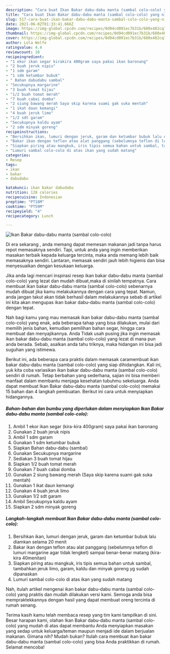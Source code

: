 ```yaml
---
description: "Cara buat Ikan Bakar dabu-dabu manta (sambal colo-colo) yang nikmat dan Mudah Dibuat"
title: "Cara buat Ikan Bakar dabu-dabu manta (sambal colo-colo) yang nikmat dan Mudah Dibuat"
slug: 517-cara-buat-ikan-bakar-dabu-dabu-manta-sambal-colo-colo-yang-nikmat-dan-mudah-dibuat
date: 2021-06-02T01:33:41.666Z
image: https://img-global.cpcdn.com/recipes/0d94cd091ec7b31b/680x482cq70/ikan-bakar-dabu-dabu-manta-sambal-colo-colo-foto-resep-utama.jpg
thumbnail: https://img-global.cpcdn.com/recipes/0d94cd091ec7b31b/680x482cq70/ikan-bakar-dabu-dabu-manta-sambal-colo-colo-foto-resep-utama.jpg
cover: https://img-global.cpcdn.com/recipes/0d94cd091ec7b31b/680x482cq70/ikan-bakar-dabu-dabu-manta-sambal-colo-colo-foto-resep-utama.jpg
author: Lola Wolfe
ratingvalue: 4.4
reviewcount: 10
recipeingredient:
- "1 ekor ikan segar kirakira 400gram saya pakai ikan baronang"
- "2 buah jeruk nipis"
- "1 sdm garam"
- "1 sdm ketumbar bubuk"
- " Bahan dabudabu sambal"
- "Secukupnya margarine"
- "3 buah tomat hijau"
- "1/2 buah tomat merah"
- "7 buah cabai domba"
- "2 siung bawang merah Saya skip karena suami gak suka mentah"
- "1 ikat daun kemangi"
- "4 buah jeruk limo"
- "1/2 sdt garam"
- "Secukupnya kaldu ayam"
- "2 sdm minyak goreng"
recipeinstructions:
- "Bersihkan ikan, lumuri dengan jeruk, garam dan ketumbar bubuk lalu diamkan selama 20 menit"
- "Bakar ikan dengan teflon atau alat panggang (sebelumnya teflon di lumuri margarine agar tidak lengket) sampai benar-benar matang (kira-kira 40menitan)"
- "Siapkan piring atau mangkuk, iris tipis semua bahan untuk sambal, tambahkan jeruk limo, garam, kaldu dan minyak goreng yg sudah dipanaskan"
- "Lumuri sambal colo-colo di atas ikan yang sudah matang"
categories:
- Resep
tags:
- ikan
- bakar
- dabudabu

katakunci: ikan bakar dabudabu 
nutrition: 128 calories
recipecuisine: Indonesian
preptime: "PT18M"
cooktime: "PT59M"
recipeyield: "4"
recipecategory: Lunch

---
```



![Ikan Bakar dabu-dabu manta (sambal colo-colo)](https://img-global.cpcdn.com/recipes/0d94cd091ec7b31b/680x482cq70/ikan-bakar-dabu-dabu-manta-sambal-colo-colo-foto-resep-utama.jpg)

Di era  sekarang , anda memang dapat memesan makanan jadi tanpa harus repot memasaknya sendiri. Tapi, untuk anda yang ingin memberikan masakan terbaik kepada keluarga tercinta, maka anda memang lebih baik memasaknya sendiri. Lantaran, memasak sendiri jauh lebih higienis dan bisa menyesuaikan dengan kesukaan keluarga.

Jika anda lagi mencari inspirasi resep ikan bakar dabu-dabu manta (sambal colo-colo) yang lezat dan mudah dibuat,maka di sinilah tempatnya. Cara membuat ikan bakar dabu-dabu manta (sambal colo-colo)  sebenarnya mudah dibuat jika kamu melakukannya dengan cara yang tepat. Namun, anda jangan takut akan tidak berhasil dalam melakukannya 
sebab di artikel ini kita akan mengupas ikan bakar dabu-dabu manta (sambal colo-colo) dengan tepat.  



Nah bagi kamu yang mau memasak ikan bakar dabu-dabu manta (sambal colo-colo) yang enak, ada beberapa tahap yang bisa dilakukan, mulai dari memilih jenis bahan, kemudian pemilihan bahan segar, hingga cara membuat dan menyajikannya. Anda Tidak usah pusing jika ingin memasak ikan bakar dabu-dabu manta (sambal colo-colo) yang lezat di mana pun anda berada. Sebab, asalkan anda  tahu triknya, maka hidangan ini bisa jadi suguhan yang istimewa.

Berikut ini, ada beberapa cara praktis  dalam memasak caramembuat ikan bakar dabu-dabu manta (sambal colo-colo) yang siap dihidangkan. Kali ini, yuk kita coba variasikan ikan bakar dabu-dabu manta (sambal colo-colo) sendiri di rumah. Tetap berbahan yang sederhana, sajian ini bisa memberi manfaat dalam membantu menjaga kesehatan tubuhmu sekeluarga. Anda dapat membuat Ikan Bakar dabu-dabu manta (sambal colo-colo) memakai 15 bahan dan 4 langkah pembuatan. Berikut ini cara untuk menyiapkan hidangannya.

<!--inarticleads1-->

##### Bahan-bahan dan bumbu yang diperlukan dalam menyiapkan Ikan Bakar dabu-dabu manta (sambal colo-colo):

1. Ambil 1 ekor ikan segar (kira-kira 400gram) saya pakai ikan baronang
1. Gunakan 2 buah jeruk nipis
1. Ambil 1 sdm garam
1. Gunakan 1 sdm ketumbar bubuk
1. Siapkan  Bahan dabu-dabu (sambal)
1. Gunakan Secukupnya margarine
1. Sediakan 3 buah tomat hijau
1. Siapkan 1/2 buah tomat merah
1. Gunakan 7 buah cabai domba
1. Gunakan 2 siung bawang merah (Saya skip karena suami gak suka mentah)
1. Gunakan 1 ikat daun kemangi
1. Gunakan 4 buah jeruk limo
1. Gunakan 1/2 sdt garam
1. Ambil Secukupnya kaldu ayam
1. Siapkan 2 sdm minyak goreng




<!--inarticleads2-->

##### Langkah-langkah membuat Ikan Bakar dabu-dabu manta (sambal colo-colo):

1. Bersihkan ikan, lumuri dengan jeruk, garam dan ketumbar bubuk lalu diamkan selama 20 menit
1. Bakar ikan dengan teflon atau alat panggang (sebelumnya teflon di lumuri margarine agar tidak lengket) sampai benar-benar matang (kira-kira 40menitan)
1. Siapkan piring atau mangkuk, iris tipis semua bahan untuk sambal, tambahkan jeruk limo, garam, kaldu dan minyak goreng yg sudah dipanaskan
1. Lumuri sambal colo-colo di atas ikan yang sudah matang




Nah, itulah artikel mengenai  ikan bakar dabu-dabu manta (sambal colo-colo)  yang praktis dan mudah dilakukan versi kami. Semoga anda bisa mempraktekkannya dengan hasil yang dapat membuat oreng tercinta di rumah senang. 

Terima kasih kamu telah membaca resep yang tim kami tampilkan di sini. Besar harapan kami, olahan  Ikan Bakar dabu-dabu manta (sambal colo-colo) yang mudah di atas dapat membantu Anda menyiapkan masakan yang sedap untuk keluarga/teman maupun menjadi ide dalam berjualan makanan. Gimana nih? Mudah bukan? Itulah cara membuat ikan bakar dabu-dabu manta (sambal colo-colo) yang bisa Anda praktikkan di rumah. Selamat mencoba!


